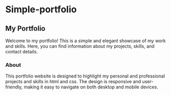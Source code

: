 # Simple-portfolio

## My Portfolio

Welcome to my portfolio! This is a simple and elegant showcase of my work and skills. Here, you can find information about my projects, skills, and contact details.

### About

This portfolio website is designed to highlight my personal and professional projects and skills in html and css. The design is responsive and user-friendly, making it easy to navigate on both desktop and mobile devices.

